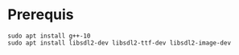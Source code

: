 # Prerequis

    sudo apt install g++-10 
    sudo apt install libsdl2-dev libsdl2-ttf-dev libsdl2-image-dev
